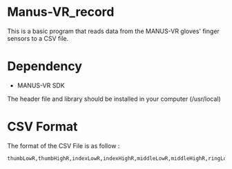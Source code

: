# Manus-VR_record
This is a basic program that reads data from the MANUS-VR gloves' finger sensors to a CSV file.


# Dependency
- MANUS-VR SDK

The header file and library should be installed in your computer (/usr/local)

# CSV Format
The format of the CSV File is as follow :

    thumbLowR,thumbHighR,indexLowR,indexHighR,middleLowR,middleHighR,ringLowR,ringHighR,pinkyLowR,pinkyHighR,thumbLowL,thumbHighL,indexLowL,indexHighL,middleLowL,middleHighL,ringLowL,ringHighL,pinkyLowL,pinkyHighL